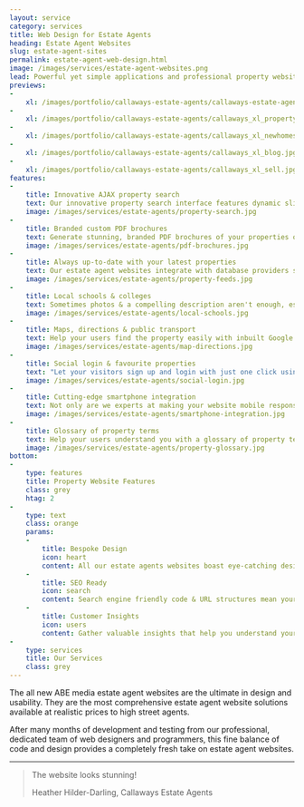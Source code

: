 ```yaml
---
layout: service
category: services
title: Web Design for Estate Agents
heading: Estate Agent Websites
slug: estate-agent-sites
permalink: estate-agent-web-design.html
image: /images/services/estate-agent-websites.png
lead: Powerful yet simple applications and professional property websites for estate & lettings agents, offering the best in user-experience whilst automating the task of selling property online.
previews:
-
    xl: /images/portfolio/callaways-estate-agents/callaways-estate-agents-homepage_xl.jpg
-
    xl: /images/portfolio/callaways-estate-agents/callaways_xl_property.jpg
-
    xl: /images/portfolio/callaways-estate-agents/callaways_xl_newhomes.jpg
-
    xl: /images/portfolio/callaways-estate-agents/callaways_xl_blog.jpg
-
    xl: /images/portfolio/callaways-estate-agents/callaways_xl_sell.jpg
features:
-
    title: Innovative AJAX property search
    text: Our innovative property search interface features dynamic sliders & instant property search results and is easily accessible from all pages of the site. This means it's not only child's play to use but the search results update as the user selects their property preferences, thus allowing them to get a peek at properties they might not have seen otherwise.
    image: /images/services/estate-agents/property-search.jpg
-
    title: Branded custom PDF brochures
    text: Generate stunning, branded PDF brochures of your properties on-the-fly which are customisable by the user. They select which data they would like included in the brochure (including photos, floorplans, EPC etc.) and create the brochure with one click thus saving them paper and ink and doing your bit towards saving the environment.
    image: /images/services/estate-agents/pdf-brochures.jpg
-
    title: Always up-to-date with your latest properties
    text: Our estate agent websites integrate with database providers such as DezRez so they are always up-to-date with your latest properties without having to enter your data in multiple places.<br> Use a different provider than DezRez or even your own custom database? No problem! We can integrate most systems and don't even charge extra for major providers!
    image: /images/services/estate-agents/property-feeds.jpg
-
    title: Local schools & colleges
    text: Sometimes photos & a compelling description aren't enough, especially when selling to families it is important to know what kind of education is available in the near vicinity. Forget having to spend hours manually compiling that data for your properties, our estate agent websites display a map showing your visitors all the local schools & colleges with links to Ofsted inspection data and exam performance results completely hands-free!
    image: /images/services/estate-agents/local-schools.jpg
-
    title: Maps, directions & public transport
    text: Help your users find the property easily with inbuilt Google Maps, featuring directions for driving, cycling and walking, as well as train & bus connections with live departure times.
    image: /images/services/estate-agents/map-directions.jpg
-
    title: Social login & favourite properties
    text: "Let your visitors sign up and login with just one click using social profiles such as Google, LinkedIn or Facebook, which has proven to increase registration rates by up to 50%* so they can start adding properties to favourites in seconds without the hassle of another creating and remembering yet another username & password. <br><small>*Source: Janrain.com</small>"
    image: /images/services/estate-agents/social-login.jpg
-
    title: Cutting-edge smartphone integration
    text: Not only are we experts at making your website mobile responsive, we also integrate various types of QR codes including property specifications QR codes on the listings to allow users to easily download the information to their phone and contact QR codes on the contact & team pages to save your company and staff to their phone without any hassle.
    image: /images/services/estate-agents/smartphone-integration.jpg
-
    title: Glossary of property terms
    text: Help your users understand you with a glossary of property terms which is integrated with all other parts of the site. This means that any "property jargon" is explained simply by hovering over the word in the copy, making your site more user-friendly even to first time buyers and landlords.
    image: /images/services/estate-agents/property-glossary.jpg
bottom:
-
    type: features
    title: Property Website Features
    class: grey
    htag: 2
-
    type: text
    class: orange
    params:
    -
        title: Bespoke Design
        icon: heart
        content: All our estate agents websites boast eye-catching designs  built around your brand to represent your business in the best possible way.
    -
        title: SEO Ready
        icon: search
        content: Search engine friendly code & URL structures mean your website already comes optimised for maximum search engine performance.
    -
        title: Customer Insights
        icon: users
        content: Gather valuable insights that help you understand your visitors better, increasing conversions and turning casual browsers into clients. 
-
    type: services
    title: Our Services
    class: grey
---
```

The all new ABE media estate agent websites are the ultimate in design and usability. They are the most comprehensive estate agent website solutions available at realistic prices to high street agents.

After many months of development and testing from our professional, dedicated team of web designers and programmers, this fine balance of code and design provides a completely fresh take on estate agent websites.

<hr>

<blockquote>
        <p>The website looks stunning!</p>
        <footer>Heather Hilder-Darling, Callaways Estate Agents</footer>
      </blockquote>